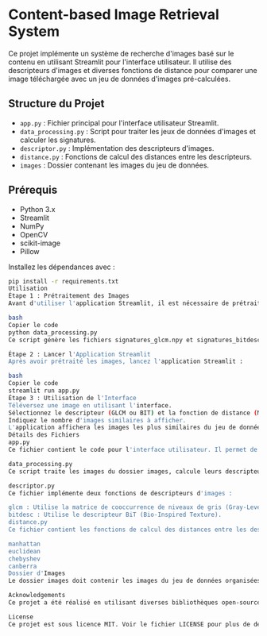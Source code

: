 # Content-based Image Retrieval System

Ce projet implémente un système de recherche d'images basé sur le contenu en utilisant Streamlit pour l'interface utilisateur. Il utilise des descripteurs d'images et diverses fonctions de distance pour comparer une image téléchargée avec un jeu de données d'images pré-calculées.

## Structure du Projet

- `app.py` : Fichier principal pour l'interface utilisateur Streamlit.
- `data_processing.py` : Script pour traiter les jeux de données d'images et calculer les signatures.
- `descriptor.py` : Implémentation des descripteurs d'images.
- `distance.py` : Fonctions de calcul des distances entre les descripteurs.
- `images` : Dossier contenant les images du jeu de données.

## Prérequis

- Python 3.x
- Streamlit
- NumPy
- OpenCV
- scikit-image
- Pillow

Installez les dépendances avec :

```bash
pip install -r requirements.txt
Utilisation
Étape 1 : Prétraitement des Images
Avant d'utiliser l'application Streamlit, il est nécessaire de prétraiter les images et de calculer leurs signatures. Pour cela, exécutez le script data_processing.py :

bash
Copier le code
python data_processing.py
Ce script génère les fichiers signatures_glcm.npy et signatures_bitdesc.npy qui contiennent les signatures des images.

Étape 2 : Lancer l'Application Streamlit
Après avoir prétraité les images, lancez l'application Streamlit :

bash
Copier le code
streamlit run app.py
Étape 3 : Utilisation de l'Interface
Téléversez une image en utilisant l'interface.
Sélectionnez le descripteur (GLCM ou BIT) et la fonction de distance (Manhattan, Euclidean, Chebyshev, Canberra) depuis la barre latérale.
Indiquez le nombre d'images similaires à afficher.
L'application affichera les images les plus similaires du jeu de données.
Détails des Fichiers
app.py
Ce fichier contient le code pour l'interface utilisateur. Il permet de téléverser une image, de sélectionner les paramètres, et d'afficher les images similaires à partir du jeu de données.

data_processing.py
Ce script traite les images du dossier images, calcule leurs descripteurs et enregistre les signatures dans des fichiers .npy.

descriptor.py
Ce fichier implémente deux fonctions de descripteurs d'images :

glcm : Utilise la matrice de cooccurrence de niveaux de gris (Gray-Level Co-occurrence Matrix).
bitdesc : Utilise le descripteur BiT (Bio-Inspired Texture).
distance.py
Ce fichier contient les fonctions de calcul des distances entre les descripteurs :

manhattan
euclidean
chebyshev
canberra
Dossier d'Images
Le dossier images doit contenir les images du jeu de données organisées en sous-dossiers si nécessaire.

Acknowledgements
Ce projet a été réalisé en utilisant diverses bibliothèques open-source. Un grand merci à leurs développeurs.

License
Ce projet est sous licence MIT. Voir le fichier LICENSE pour plus de détails.
